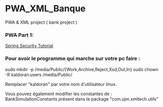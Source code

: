 PWA_XML_Banque
==============

PWA &amp; XML project ( bank project ) 


### PWA Part 1:
[Spring Security Tutorial](http://www.mkyong.com/tutorials/spring-security-tutorials/)

### Pour avoir le programme qui marche sur votre pc faire : 
sudo mkdir -p /media/Public/{Work,Archive,Reject,Xsd,Out,In}
sudo chown -R kaldoran:users /media/Public/

Remplacer "kaldoran" par votre nom d'utilisateur linux.

Vous pouvez également modifier les constantes de : BankSimulationConstants présent dans le package 
"com.ujm.xmltech.utils"